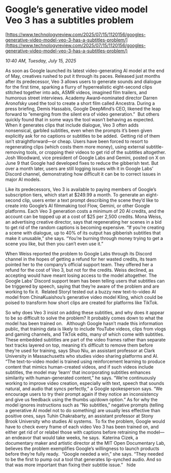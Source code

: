 # Google’s generative video model Veo 3 has a subtitles problem

[https://www.technologyreview.com/2025/07/15/1120156/googles-generative-video-model-veo-3-has-a-subtitles-problem/](https://www.technologyreview.com/2025/07/15/1120156/googles-generative-video-model-veo-3-has-a-subtitles-problem/)

*10:40 AM, Tuesday, July 15, 2025*

As soon as Google launched its latest video-generating AI model at the end of May, creatives rushed to put it through its paces. Released just months after its predecessor, Veo 3 allows users to generate sounds and dialogue for the first time, sparking a flurry of hyperrealistic eight-second clips stitched together into ads, ASMR videos, imagined film trailers, and humorous street interviews. Academy Award–nominated director Darren Aronofsky used the tool to create a short film called Ancestra. During a press briefing, Demis Hassabis, Google DeepMind’s CEO, likened the leap forward to “emerging from the silent era of video generation.”  But others quickly found that in some ways the tool wasn’t behaving as expected. When it generates clips that include dialogue, Veo 3 often adds nonsensical, garbled subtitles, even when the prompts it’s been given explicitly ask for no captions or subtitles to be added.   Getting rid of them isn’t straightforward—or cheap. Users have been forced to resort to regenerating clips (which costs them more money), using external subtitle-removing tools, or cropping their videos to get rid of the subtitles altogether. Josh Woodward, vice president of Google Labs and Gemini, posted on X on June 9 that Google had developed fixes to reduce the gibberish text. But over a month later, users are still logging issues with it in Google Labs’ Discord channel, demonstrating how difficult it can be to correct issues in major AI models.

Like its predecessors, Veo 3 is available to paying members of Google’s subscription tiers, which start at $249.99 a month. To generate an eight-second clip, users enter a text prompt describing the scene they’d like to create into Google’s AI filmmaking tool Flow, Gemini, or other Google platforms. Each Veo 3 generation costs a minimum of 20 AI credits, and the account can be topped up at a cost of $25 per 2,500 credits. Mona Weiss, an advertising creative director, says that regenerating her scenes in a bid to get rid of the random captions is becoming expensive. “If you’re creating a scene with dialogue, up to 40% of its output has gibberish subtitles that make it unusable,” she says. “You’re burning through money trying to get a scene you like, but then you can’t even use it.”

When Weiss reported the problem to Google Labs through its Discord channel in the hopes of getting a refund for her wasted credits, its team pointed her to the company’s official support team. They offered her a refund for the cost of Veo 3, but not for the credits. Weiss declined, as accepting would have meant losing access to the model altogether. The Google Labs’ Discord support team has been telling users that subtitles can be triggered by speech, saying that they’re aware of the problem and are working to fix it.  Related StoryI tested out a buzzy new text-to-video AI model from ChinaKuaishou’s generative video model Kling, which could be poised to transform how short clips are created for platforms like TikTok.

So why does Veo 3 insist on adding these subtitles, and why does it appear to be so difficult to solve the problem? It probably comes down to what the model has been trained on.   Although Google hasn’t made this information public, that training data is likely to include YouTube videos, clips from vlogs and gaming channels, and TikTok edits, many of which come with subtitles. These embedded subtitles are part of the video frames rather than separate text tracks layered on top, meaning it’s difficult to remove them before they’re used for training, says Shuo Niu, an assistant professor at Clark University in Massachusetts who studies video sharing platforms and AI. “The text-to-video model is trained using reinforcement learning to produce content that mimics human-created videos, and if such videos include subtitles, the model may ‘learn’ that incorporating subtitles enhances similarity with human-generated content,” he says. “We’re continuously working to improve video creation, especially with text, speech that sounds natural, and audio that syncs perfectly,” a Google spokesperson says. “We encourage users to try their prompt again if they notice an inconsistency and give us feedback using the thumbs up/down option.” As for why the model ignores instructions such as “No subtitles,” negative prompts (telling a generative AI model not to do something) are usually less effective than positive ones, says Tuhin Chakrabarty, an assistant professor at Stony Brook University who studies AI systems.  To fix the problem, Google would have to check every frame of each video Veo 3 has been trained on, and either get rid of or relabel those with captions before retraining the model—an endeavor that would take weeks, he says.  Katerina Cizek, a documentary maker and artistic director at the MIT Open Documentary Lab, believes the problem exemplifies Google’s willingness to launch products before they’re fully ready.  “Google needed a win,” she says. “They needed to be the first to pump out a tool that generates lip-synched audio. And so that was more important than fixing their subtitle issue.”   hide


